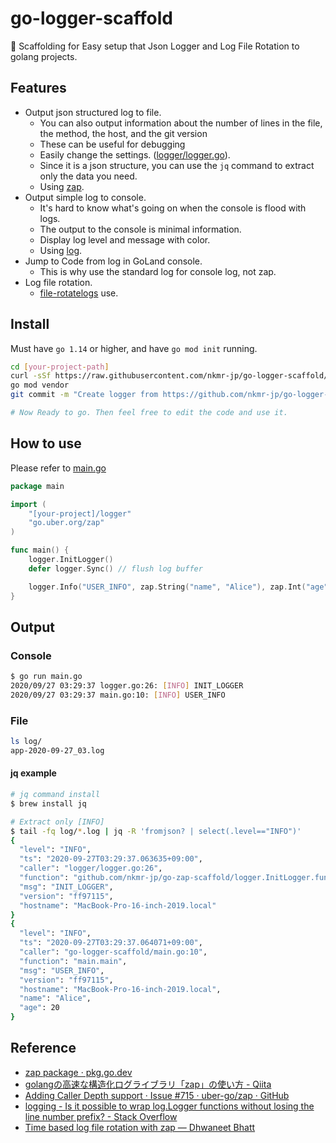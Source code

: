 # go-logger-scaffold

:rocket: Scaffolding for Easy setup that Json Logger and Log File Rotation to golang projects.

## Features
- Output json structured log to file.
  - You can also output information about the number of lines in the file, the method, the host, and the git version
  - These can be useful for debugging
  - Easily change the settings. ([logger/logger.go](https://github.com/nkmr-jp/go-logger-scaffold/blob/master/logger/logger.go#L32)).
  - Since it is a json structure, you can use the `jq` command to extract only the data you need.
  - Using [zap](https://github.com/uber-go/zap).
- Output simple log to console.
  - It's hard to know what's going on when the console is flood with logs.
  - The output to the console is minimal information.
  - Display log level and message with color.
  - Using [log](https://pkg.go.dev/log).
- Jump to Code from log in GoLand console.
  - This is why use the standard log for console log, not zap.
- Log file rotation.
  - [file-rotatelogs](https://github.com/lestrrat-go/file-rotatelogs) use.

## Install

Must have `go 1.14` or higher, and have `go mod init` running.

```sh
cd [your-project-path]
curl -sSf https://raw.githubusercontent.com/nkmr-jp/go-logger-scaffold/master/install.sh | sh
go mod vendor
git commit -m "Create logger from https://github.com/nkmr-jp/go-logger-scaffold"

# Now Ready to go. Then feel free to edit the code and use it.
```

## How to use
Please refer to [main.go](main.go)

```go
package main

import (
	"[your-project]/logger"
	"go.uber.org/zap"
)

func main() {
	logger.InitLogger()
	defer logger.Sync() // flush log buffer

	logger.Info("USER_INFO", zap.String("name", "Alice"), zap.Int("age", 20))
}
```

## Output

### Console
```sh
$ go run main.go
2020/09/27 03:29:37 logger.go:26: [INFO] INIT_LOGGER
2020/09/27 03:29:37 main.go:10: [INFO] USER_INFO
```

### File

```sh
ls log/
app-2020-09-27_03.log
```

#### jq example

```sh
# jq command install
$ brew install jq

# Extract only [INFO]
$ tail -fq log/*.log | jq -R 'fromjson? | select(.level=="INFO")'
{
  "level": "INFO",
  "ts": "2020-09-27T03:29:37.063635+09:00",
  "caller": "logger/logger.go:26",
  "function": "github.com/nkmr-jp/go-zap-scaffold/logger.InitLogger.func1",
  "msg": "INIT_LOGGER",
  "version": "ff97115",
  "hostname": "MacBook-Pro-16-inch-2019.local"
}
{
  "level": "INFO",
  "ts": "2020-09-27T03:29:37.064071+09:00",
  "caller": "go-logger-scaffold/main.go:10",
  "function": "main.main",
  "msg": "USER_INFO",
  "version": "ff97115",
  "hostname": "MacBook-Pro-16-inch-2019.local",
  "name": "Alice",
  "age": 20
}
```

## Reference
* [zap package · pkg.go.dev](https://pkg.go.dev/go.uber.org/zap)
* [golangの高速な構造化ログライブラリ「zap」の使い方 - Qiita](https://qiita.com/emonuh/items/28dbee9bf2fe51d28153)
* [Adding Caller Depth support · Issue #715 · uber-go/zap · GitHub](https://github.com/uber-go/zap/issues/715)
* [logging - Is it possible to wrap log.Logger functions without losing the line number prefix? - Stack Overflow](https://stackoverflow.com/questions/42762391/is-it-possible-to-wrap-log-logger-functions-without-losing-the-line-number-prefi)
* [Time based log file rotation with zap — Dhwaneet Bhatt](https://dhwaneetbhatt.com/time-based-log-file-rotation-with-zap)
